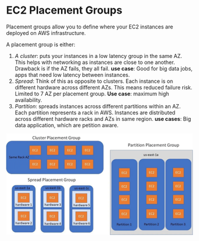 # EC2 Placement Groups

Placement groups allow you to define where your EC2 instances are deployed on AWS infrastructure. 

A placement group is either:

1. *A cluster*: puts your instances in a low latency group in the same AZ. This helps with networking as instances are close to one another. Drawback is if the AZ fails, they all fail. **use case**: Good for big data jobs, apps that need low latency between instances.
2. *Spread*: Think of this as opposite to clusters. Each instance is on different hardware across different AZs. This means reduced failure risk. Limited to 7 AZ per placement group. **Use case**: maximum high availability.
3. *Partition*: spreads instances across different partitions within an AZ. Each partition represents a rack in AWS. Instances are distributed across different hardware racks and AZs in same region. **use cases**: Big data application, which are petition aware. 

![placement groups](images/placement-groups.png)


